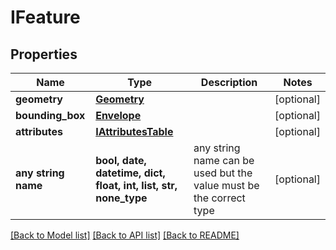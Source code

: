# IFeature


## Properties
Name | Type | Description | Notes
------------ | ------------- | ------------- | -------------
**geometry** | [**Geometry**](Geometry.md) |  | [optional] 
**bounding_box** | [**Envelope**](Envelope.md) |  | [optional] 
**attributes** | [**IAttributesTable**](IAttributesTable.md) |  | [optional] 
**any string name** | **bool, date, datetime, dict, float, int, list, str, none_type** | any string name can be used but the value must be the correct type | [optional]

[[Back to Model list]](../README.md#documentation-for-models) [[Back to API list]](../README.md#documentation-for-api-endpoints) [[Back to README]](../README.md)


